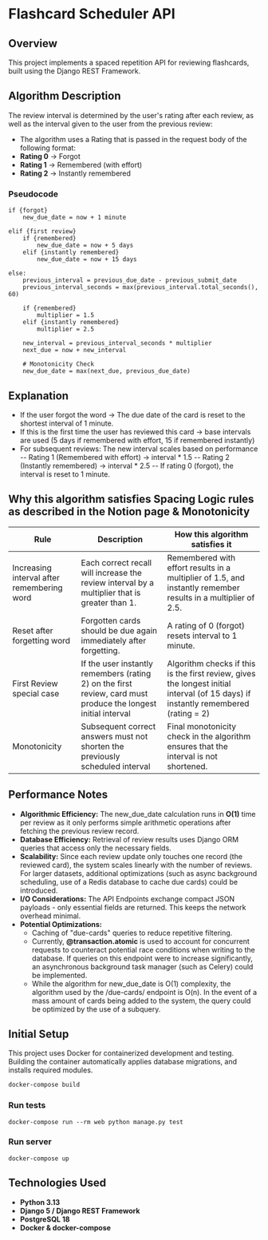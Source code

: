 # Flashcard Scheduler API

## Overview
This project implements a spaced repetition API for reviewing flashcards, built using the Django REST Framework.

## Algorithm Description
The review interval is determined by the user's rating after each review, as well as the interval given to the user from the previous review:
- The algorithm uses a Rating that is passed in the request body of the following format: 
- **Rating 0** -> Forgot
- **Rating 1** -> Remembered (with effort)
- **Rating 2** -> Instantly remembered

### Pseudocode
```
if {forgot}
    new_due_date = now + 1 minute
    
elif {first review}
    if {remembered}
        new_due_date = now + 5 days
    elif {instantly remembered}
        new_due_date = now + 15 days
        
else: 
    previous_interval = previous_due_date - previous_submit_date
    previous_interval_seconds = max(previous_interval.total_seconds(), 60)
    
    if {remembered}
        multiplier = 1.5
    elif {instantly remembered}
        multiplier = 2.5
    
    new_interval = previous_interval_seconds * multiplier
    next_due = now + new_interval
    
    # Monotonicity Check
    new_due_date = max(next_due, previous_due_date)
```

## Explanation
- If the user forgot the word -> The due date of the card is reset to the shortest interval of 1 minute.
- If this is the first time the user has reviewed this card -> base intervals are used (5 days if remembered with effort, 15 if remembered instantly)
- For subsequent reviews: The new interval scales based on performance
-- Rating 1 (Remembered with effort) -> interval * 1.5
-- Rating 2 (Instantly remembered) -> interval * 2.5
-- If rating 0 (forgot), the interval is reset to 1 minute.

## Why this algorithm satisfies Spacing Logic rules as described in the Notion page & Monotonicity
| Rule                                       | Description                                                                                                    | How this algorithm satisfies it                                                                                                    |
|--------------------------------------------|----------------------------------------------------------------------------------------------------------------|------------------------------------------------------------------------------------------------------------------------------------|
| Increasing interval after remembering word | Each correct recall will increase the review interval by a multiplier that is greater than 1.                  | Remembered with effort results in a multiplier of 1.5, and instantly remember results in a multiplier of 2.5.                      |
| Reset after forgetting word                | Forgotten cards should be due again immediately after forgetting.                                              | A rating of 0 (forgot) resets interval to 1 minute.                                                                                |
| First Review special case                  | If the user instantly remembers (rating 2) on the first review, card must produce the longest initial interval | Algorithm checks if this is the first review, gives the longest initial interval (of 15 days) if instantly remembered (rating = 2) |
| Monotonicity                               | Subsequent correct answers must not shorten the previously scheduled interval                                  | Final monotonicity check in the algorithm ensures that the interval is not shortened.                                              |

## Performance Notes
- **Algorithmic Efficiency:**
The new_due_date calculation runs in **O(1)** time per review as it only performs simple arithmetic operations after fetching the previous review record.
- **Database Efficiency:**
Retrieval of review results uses Django ORM queries that access only the necessary fields.
- **Scalability:**
Since each review update only touches one record (the reviewed card), the system scales linearly with the number of reviews. For larger datasets, additional optimizations (such as async background scheduling, use of a Redis database to cache due cards) could be introduced. 
- **I/O Considerations:**
The API Endpoints exchange compact JSON payloads - only essential fields are returned. This keeps the network overhead minimal.
- **Potential Optimizations:**
  - Caching of "due-cards" queries to reduce repetitive filtering.
  - Currently, **@transaction.atomic** is used to account for concurrent requests to counteract potential race conditions when writing to the database. If queries on this endpoint were to increase significantly, an asynchronous background task manager (such as Celery) could be implemented.
  - While the algorithm for new_due_date is O(1) complexity, the algorithm used by the /due-cards/ endpoint is O(n). In the event of a mass amount of cards being added to the system, the query could be optimized by the use of a subquery.
## Initial Setup

This project uses Docker for containerized development and testing.  
Building the container automatically applies database migrations, and installs required modules.

```bash
docker-compose build
```

### Run tests

```
docker-compose run --rm web python manage.py test
```

### Run server

```
docker-compose up
```

## Technologies Used
- **Python 3.13**
- **Django 5 / Django REST Framework**
- **PostgreSQL 18**
- **Docker & docker-compose**


